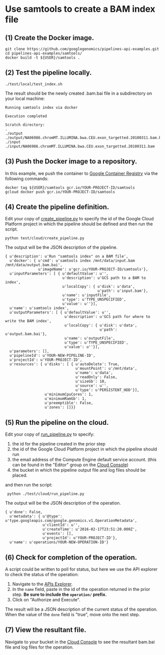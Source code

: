 # Use samtools to create a BAM index file

## (1) Create the Docker image.
```
git clone https://github.com/googlegenomics/pipelines-api-examples.git
cd pipelines-api-examples/samtools/
docker build -t ${USER}/samtools .
```
## (2) Test the pipeline locally.
```
./test/local/test_index.sh
```

The result should be the newly created .bam.bai file in a subdirectory on your local machine:
```
Running samtools index via docker

Execution completed

Scratch directory:
.
./output
./output/NA06986.chromMT.ILLUMINA.bwa.CEU.exon_targetted.20100311.bam.bai
./input
./input/NA06986.chromMT.ILLUMINA.bwa.CEU.exon_targetted.20100311.bam
```

## (3) Push the Docker image to a repository.
In this example, we push the container to [Google Container Registry](https://cloud.google.com/container-registry/) via the following commands:
```
docker tag ${USER}/samtools gcr.io/YOUR-PROJECT-ID/samtools
gcloud docker push gcr.io/YOUR-PROJECT-ID/samtools
```

## (4) Create the pipeline definition.

Edit your copy of [create_pipeline.py](./test/cloud/create_pipeline.py) to specify the id of the Google Cloud Platform project in which the pipeline should be defined and then run the script.
```
python test/cloud/create_pipeline.py
```
The output will be the JSON description of the pipeline.
```
{ u'description': u'Run "samtools index" on a BAM file',
  u'docker': { u'cmd': u'samtools index /mnt/data/input.bam /mnt/data/output.bam.bai',
               u'imageName': u'gcr.io/YOUR-PROJECT-ID/samtools'},
  u'inputParameters': [ { u'defaultValue': u'',
                          u'description': u'GCS path to a BAM to index',
                          u'localCopy': { u'disk': u'data',
                                          u'path': u'input.bam'},
                          u'name': u'inputFile',
                          u'type': u'TYPE_UNSPECIFIED',
                          u'value': u''}],
  u'name': u'samtools index',
  u'outputParameters': [ { u'defaultValue': u'',
                           u'description': u'GCS path for where to write the BAM index',
                           u'localCopy': { u'disk': u'data',
                                           u'path': u'output.bam.bai'},
                           u'name': u'outputFile',
                           u'type': u'TYPE_UNSPECIFIED',
                           u'value': u''}],
  u'parameters': [],
  u'pipelineId': u'YOUR-NEW-PIPELINE-ID',
  u'projectId': u'YOUR-PROJECT-ID',
  u'resources': { u'disks': [ { u'autoDelete': True,
                                u'mountPoint': u'/mnt/data',
                                u'name': u'data',
                                u'readOnly': False,
                                u'sizeGb': 10,
                                u'source': u'',
                                u'type': u'PERSISTENT_HDD'}],
                  u'minimumCpuCores': 1,
                  u'minimumRamGb': 1,
                  u'preemptible': False,
                  u'zones': []}}
```
## (5) Run the pipeline on the cloud.
Edit your copy of [run_pipeline.py](./test/cloud/run_pipeline.py) to specify:

  1. the id for the pipeline created in the prior step
  1. the id of the Google Cloud Platform project in which the pipeline should run
  1. the email address of the Compute Engine default service account. (this can be found in the "Editor" group on the [Cloud Console](https://console.cloud.google.com/project/_/permissions/projectpermissions))
  1. the bucket in which the pipeline output file and log files should be placed.

and then run the script:
```
 python ./test/cloud/run_pipeline.py
```

The output will be the JSON description of the operation.
```
{ u'done': False,
  u'metadata': { u'@type': u'type.googleapis.com/google.genomics.v1.OperationMetadata',
                 u'clientId': u'',
                 u'createTime': u'2016-02-17T23:51:20.000Z',
                 u'events': [],
                 u'projectId': u'YOUR-PROJECT-ID'},
  u'name': u'operations/YOUR-NEW-OPERATION-ID'}
```

## (6) Check for completion of the operation.
A script could be written to poll for status, but here we use the API explorer to check the status of the operation:

  1. Navigate to the [APIs Explorer](https://developers.google.com/apis-explorer/#p/genomics/v1alpha2/genomics.operations.get).
  1. In the `name` field, paste in the id of the operation returned in the prior step.  **Be sure to include the `operation/` prefix.**
  1. Click on "Authorize and Execute".

The result will be a JSON description of the current status of the operation.  When the value of the `done` field is "true", move onto the next step.
  
## (7) View the resultant file.
Navigate to your bucket in the [Cloud Console](https://console.cloud.google.com/project/_/storage) to see the resultant bam.bai file and log files for the operation.

